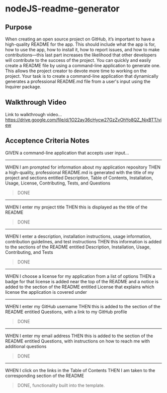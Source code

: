 # nodeJS-readme-generator

## Purpose

When creating an open source project on GitHub, it’s important to have a high-quality README for the app. This should include what the app is for, how to use the app, how to install it, how to report issues, and how to make contributions—this last part increases the likelihood that other developers will contribute to the success of the project.
You can quickly and easily create a README file by using a command-line application to generate one. This allows the project creator to devote more time to working on the project.
Your task is to create a command-line application that dynamically generates a professional README.md file from a user's input using the Inquirer package.

## Walkthrough Video

Link to walkthrough video...
https://drive.google.com/file/d/1O22ay36cHycw27GzZvOhYo8QZ_NjxBTT/view

## Acceptence Criteria Notes

GIVEN a command-line application that accepts user input...

- - - - -
WHEN I am prompted for information about my application repository
THEN a high-quality, professional README.md is generated with the title of my project and sections entitled Description, Table of Contents, Installation, Usage, License, Contributing, Tests, and Questions
>DONE

- - - - -
WHEN I enter my project title
THEN this is displayed as the title of the README
>DONE

- - - - -
WHEN I enter a description, installation instructions, usage information, contribution guidelines, and test instructions
THEN this information is added to the sections of the README entitled Description, Installation, Usage, Contributing, and Tests
>DONE

- - - - -
WHEN I choose a license for my application from a list of options
THEN a badge for that license is added near the top of the README and a notice is added to the section of the README entitled License that explains which license the application is covered under

- - - - -
WHEN I enter my GitHub username
THEN this is added to the section of the README entitled Questions, with a link to my GitHub profile
>DONE

- - - - -
WHEN I enter my email address
THEN this is added to the section of the README entitled Questions, with instructions on how to reach me with additional questions
>DONE

- - - - -
WHEN I click on the links in the Table of Contents
THEN I am taken to the corresponding section of the README
>DONE, functionality built into the template.
